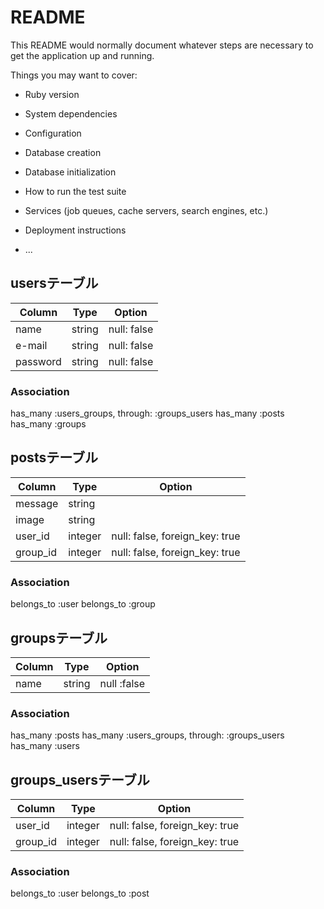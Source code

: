 # README

This README would normally document whatever steps are necessary to get the
application up and running.

Things you may want to cover:

* Ruby version

* System dependencies

* Configuration

* Database creation

* Database initialization

* How to run the test suite

* Services (job queues, cache servers, search engines, etc.)

* Deployment instructions

* ...

## usersテーブル

|Column|Type|Option|
|------|----|------|
|name  |string|null: false|
|e-mail|string|null: false|
|password|string|null: false|

### Association
has_many :users_groups, through: :groups_users
has_many :posts
has_many :groups


## postsテーブル

|Column|Type|Option|
|------|----|------|
|message|string|
|image |string|
|user_id|integer|null: false, foreign_key: true|
|group_id|integer|null: false, foreign_key: true|

### Association
belongs_to :user
belongs_to :group


## groupsテーブル

|Column|Type|Option|
|------|----|------|
|name|string|null :false|


### Association
has_many :posts
has_many :users_groups, through: :groups_users
has_many :users

## groups_usersテーブル

|Column|Type|Option|
|------|----|------|
|user_id|integer|null: false, foreign_key: true|
|group_id|integer|null: false, foreign_key: true|

### Association
belongs_to :user
belongs_to :post